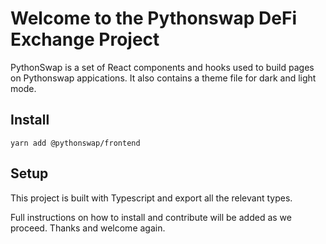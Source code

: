 # Welcome to the Pythonswap DeFi Exchange Project



PythonSwap is a set of React components and hooks used to build pages on Pythonswap appications. It also contains a theme file for dark and light mode.

## Install

`yarn add @pythonswap/frontend`

## Setup


This project is built with Typescript and export all the relevant types.

Full instructions on how to install and contribute will be added as we proceed.
Thanks and welcome again.
